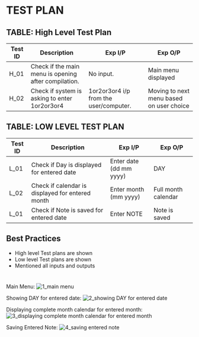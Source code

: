 # TEST PLAN

## TABLE: High Level Test Plan
|Test ID | Description | Exp I/P | Exp O/P |
|--------|-------------|---------|---------|
|H_01    |  Check if the main menu is opening after compilation.           |    No input.     |      Main menu displayed   |
|H_02    |Check if system is asking to enter 1or2or3or4    |   1or2or3or4 i/p from the user/computer.      |Moving to next menu based on user choice|

## TABLE: LOW LEVEL TEST PLAN
|Test ID | Description | Exp I/P | Exp O/P |
|--------|-------------|---------|---------|
|L_01|Check if Day is displayed for entered date|Enter date (dd mm yyyy)|DAY|
|L_02|Check if calendar is displayed for entered month|Enter month (mm yyyy)|Full month calendar|
|L_01|Check if Note is saved for entered date|Enter NOTE|Note is saved|

## Best Practices
* High level Test plans are shown
* Low level Test plans are shown
* Mentioned all inputs and outputs
#
Main Menu:
![1_main menu](https://user-images.githubusercontent.com/62838172/153705756-1d53299b-8d4c-42ac-8b2c-99eb86e70661.png)

Showing DAY for entered date:
![2_showing DAY for entered date](https://user-images.githubusercontent.com/62838172/153705773-0c526a04-a035-47d4-8143-7ac35b53752a.png)

Displaying complete month calendar for entered month:
![3_displaying complete month calendar for entered month](https://user-images.githubusercontent.com/62838172/153705803-0a51dbde-e306-485f-b5de-93138fa94c87.png)

Saving Entered Note:
![4_saving entered note](https://user-images.githubusercontent.com/62838172/153705818-9a172f90-3280-421c-88f5-fe2bba130d9c.png)





